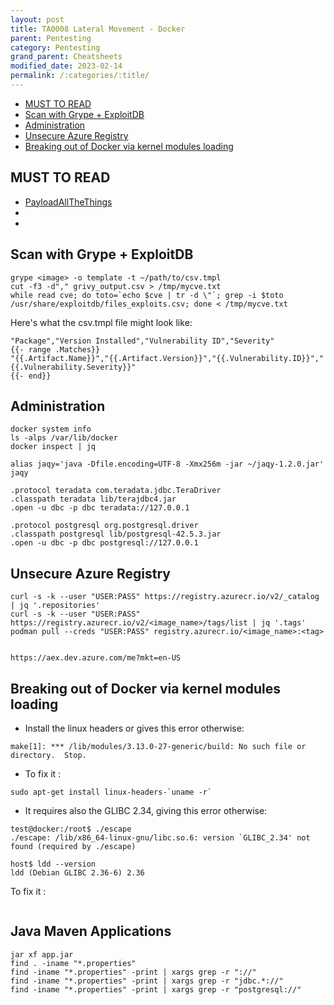 ```yaml
---
layout: post
title: TA0008 Lateral Movement - Docker
parent: Pentesting
category: Pentesting
grand_parent: Cheatsheets
modified_date: 2023-02-14
permalink: /:categories/:title/
---
```

<!-- vscode-markdown-toc -->
* [MUST TO READ](#MUSTTOREAD)
* [Scan with Grype + ExploitDB](#ScanwithGrypeExploitDB)
* [Administration](#Administration)
* [Unsecure Azure Registry](#UnsecureAzureRegistry)
* [Breaking out of Docker via kernel modules loading](#BreakingoutofDockerviakernelmodulesloading)

<!-- vscode-markdown-toc-config
	numbering=false
	autoSave=true
	/vscode-markdown-toc-config -->
<!-- /vscode-markdown-toc -->

## <a name='MUSTTOREAD'></a>MUST TO READ

- [PayloadAllTheThings](https://swisskyrepo.github.io/PayloadsAllTheThingsWeb/Methodology%20and%20Resources/Container%20-%20Docker%20Pentest/#summary)
- [](https://infosecwriteups.com/attacking-and-securing-docker-containers-cc8c80f05b5b)
- 

## <a name='ScanwithGrypeExploitDB'></a>Scan with Grype + ExploitDB

```
grype <image> -o template -t ~/path/to/csv.tmpl
cut -f3 -d"," grivy_output.csv > /tmp/mycve.txt
while read cve; do toto=`echo $cve | tr -d \"`; grep -i $toto /usr/share/exploitdb/files_exploits.csv; done < /tmp/mycve.txt
```

Here's what the csv.tmpl file might look like:
```
"Package","Version Installed","Vulnerability ID","Severity"
{{- range .Matches}}
"{{.Artifact.Name}}","{{.Artifact.Version}}","{{.Vulnerability.ID}}","{{.Vulnerability.Severity}}"
{{- end}}
```

## <a name='Administration'></a>Administration
```
docker system info
ls -alps /var/lib/docker
docker inspect | jq 
```

```
alias jaqy='java -Dfile.encoding=UTF-8 -Xmx256m -jar ~/jaqy-1.2.0.jar'
jaqy

.protocol teradata com.teradata.jdbc.TeraDriver
.classpath teradata lib/terajdbc4.jar
.open -u dbc -p dbc teradata://127.0.0.1

.protocol postgresql org.postgresql.driver
.classpath postgresql lib/postgresql-42.5.3.jar
.open -u dbc -p dbc postgresql://127.0.0.1
```

## <a name='UnsecureAzureRegistry'></a>Unsecure Azure Registry

```
curl -s -k --user "USER:PASS" https://registry.azurecr.io/v2/_catalog | jq '.repositories'
curl -s -k --user "USER:PASS" https://registry.azurecr.io/v2/<image_name>/tags/list | jq '.tags'
podman pull --creds "USER:PASS" registry.azurecr.io/<image_name>:<tag>


https://aex.dev.azure.com/me?mkt=en-US
```

## <a name='BreakingoutofDockerviakernelmodulesloading'></a>Breaking out of Docker via kernel modules loading

* Install the linux headers or gives this error otherwise:
```
make[1]: *** /lib/modules/3.13.0-27-generic/build: No such file or directory.  Stop.
```

* To fix it :
```
sudo apt-get install linux-headers-`uname -r`
```

* It requires also the GLIBC 2.34, giving this error otherwise:
```
test@docker:/root$ ./escape
./escape: /lib/x86_64-linux-gnu/libc.so.6: version `GLIBC_2.34' not found (required by ./escape)

host$ ldd --version
ldd (Debian GLIBC 2.36-6) 2.36
```

To fix it :
```
```

## Java Maven Applications 

```
jar xf app.jar
find . -iname "*.properties"
find -iname "*.properties" -print | xargs grep -r "://"
find -iname "*.properties" -print | xargs grep -r "jdbc.*://"
find -iname "*.properties" -print | xargs grep -r "postgresql://"
```




